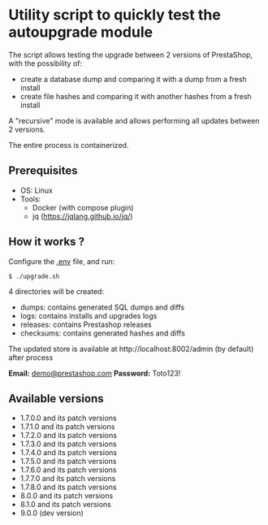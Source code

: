 # Utility script to quickly test the autoupgrade module

The script allows testing the upgrade between 2 versions of PrestaShop, with the possibility of:
- create a database dump and comparing it with a dump from a fresh install
- create file hashes and comparing it with another hashes from a fresh install

A "recursive" mode is available and allows performing all updates between 2 versions.

The entire process is containerized.

## Prerequisites

- OS: Linux
- Tools:
  - Docker (with compose plugin)
  - jq (https://jqlang.github.io/jq/)

## How it works ?

Configure the [.env](.env) file, and run:

```shell
$ ./upgrade.sh
```

4 directories will be created:

- dumps: contains generated SQL dumps and diffs
- logs: contains installs and upgrades logs
- releases: contains Prestashop releases
- checksums: contains generated hashes and diffs

The updated store is available at http://localhost:8002/admin (by default) after process

**Email:** demo@prestashop.com
**Password:** Toto123!

## Available versions

- 1.7.0.0 and its patch versions
- 1.7.1.0 and its patch versions
- 1.7.2.0 and its patch versions
- 1.7.3.0 and its patch versions
- 1.7.4.0 and its patch versions
- 1.7.5.0 and its patch versions
- 1.7.6.0 and its patch versions
- 1.7.7.0 and its patch versions
- 1.7.8.0 and its patch versions
- 8.0.0 and its patch versions
- 8.1.0 and its patch versions
- 9.0.0 (dev version)

